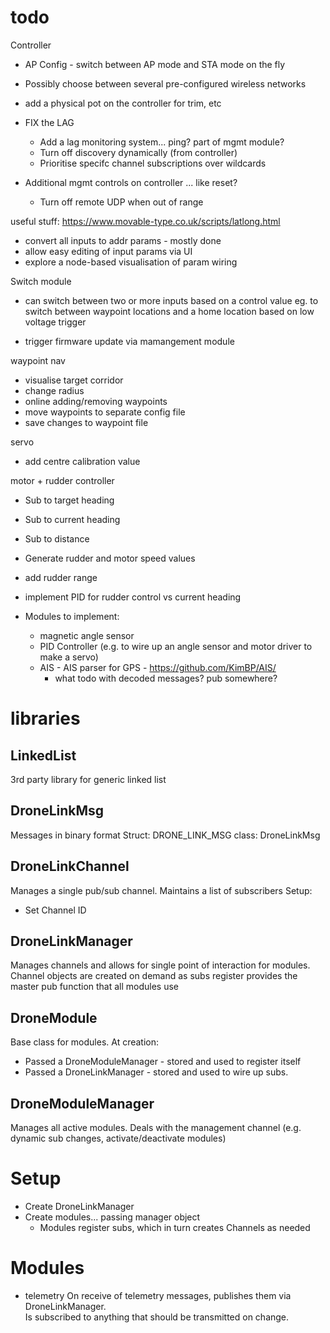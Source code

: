 
# todo

Controller
* AP Config - switch between AP mode and STA mode on the fly
* Possibly choose between several pre-configured wireless networks


* add a physical pot on the controller for trim, etc
* FIX the LAG
   * Add a lag monitoring system... ping? part of mgmt module?
   * Turn off discovery dynamically (from controller)
   * Prioritise specifc channel subscriptions over wildcards
* Additional mgmt controls on controller ... like reset?
   * Turn off remote UDP when out of range


useful stuff: https://www.movable-type.co.uk/scripts/latlong.html


* convert all inputs to addr params - mostly done
* allow easy editing of input params via UI
* explore a node-based visualisation of param wiring


Switch module
* can switch between two or more inputs based on a control value
eg. to switch between waypoint locations and a home location based on low voltage trigger


* trigger firmware update via mamangement module


waypoint nav
* visualise target corridor
* change radius
* online adding/removing waypoints
* move waypoints to separate config file
* save changes to waypoint file


servo
* add centre calibration value

motor + rudder controller
* Sub to target heading
* Sub to current heading
* Sub to distance
* Generate rudder and motor speed values
* add rudder range
* implement PID for rudder control vs current heading


* Modules to implement:
  * magnetic angle sensor
  * PID Controller (e.g. to wire up an angle sensor and motor driver to make a servo)
  * AIS - AIS parser for GPS - https://github.com/KimBP/AIS/
    * what todo with decoded messages?  pub somewhere?


# libraries

## LinkedList
3rd party library for generic linked list


## DroneLinkMsg
Messages in binary format
Struct: DRONE_LINK_MSG
class: DroneLinkMsg

## DroneLinkChannel
Manages a single pub/sub channel.  Maintains a list of subscribers
Setup:
 - Set Channel ID

## DroneLinkManager
Manages channels and allows for single point of interaction for modules.
Channel objects are created on demand as subs register
provides the master pub function that all modules use


## DroneModule
Base class for modules.
At creation:
* Passed a DroneModuleManager - stored and used to register itself
* Passed a DroneLinkManager - stored and used to wire up subs.


## DroneModuleManager
Manages all active modules.  Deals with the management channel (e.g. dynamic sub changes, activate/deactivate modules)


# Setup

* Create DroneLinkManager
* Create modules... passing manager object
  * Modules register subs, which in turn creates Channels as needed


# Modules

* telemetry
On receive of telemetry messages, publishes them via DroneLinkManager.  
Is subscribed to anything that should be transmitted on change.  
